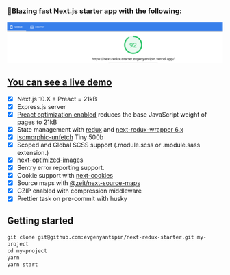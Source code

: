 ### 🚀Blazing fast Next.js starter app with the following:

![Screenshot](pagespeed-insights.png)

## [You can see a live demo](https://nextjs-starter-gamma.vercel.app/)
- [x] Next.js 10.X + Preact = 21kB
- [x] Express.js server
- [x] [Preact optimization enabled](https://github.com/developit/nextjs-preact-demo) reduces the base JavaScript weight of pages to 21kB
- [x] State management with [redux](https://github.com/reactjs/redux) and [next-redux-wrapper 6.x](https://github.com/kirill-konshin/next-redux-wrapper)
- [x] [isomorphic-unfetch](https://github.com/developit/unfetch) Tiny 500b
- [x] Scoped and Global SCSS support (.module.scss or .module.sass extension.)
- [x] [next-optimized-images](https://github.com/cyrilwanner/next-optimized-images)
- [x] Sentry error reporting support.
- [x] Cookie support with [next-cookies](https://github.com/matthewmueller/next-cookies)
- [x] Source maps with [@zeit/next-source-maps](https://github.com/vercel/next-plugins/tree/master/packages/next-source-maps)
- [x] GZIP enabled with compression middleware
- [x] Prettier task on pre-commit with husky
## Getting started
```
git clone git@github.com:evgenyantipin/next-redux-starter.git my-project
cd my-project
yarn
yarn start
```
